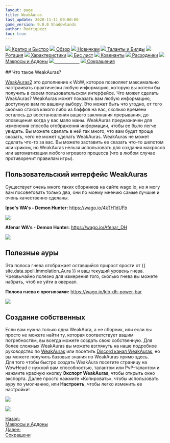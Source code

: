 ```yaml
---
layout: page
title: WeakAuras
last_update: 2020-11-11 09:00:00
game_version: 9.0.0 Shadowlands
author: Rodriguezz
toc: true
---
```


<div id="smooth-nav-outer">
<a href="{{ site.url }}/guide/havoc/quick_faq.html"><img src="https://wow.zamimg.com/images/wow/icons/medium/wow_token01.jpg"> Кратко и Быстро</a>
<a href="{{ site.url }}/guide/havoc/overview.html"><img src="https://wow.zamimg.com/images/wow/icons/medium/inv_misc_spyglass_02.jpg"> Обзор</a>
<a href="{{ site.url }}/guide/havoc/beginners.html"><img src="https://wow.zamimg.com/images/wow/icons/medium/spell_lifegivingseed.jpg"> Новичкам</a>
<a href="{{ site.url }}/guide/havoc/talent-builds.html"><img src="https://wow.zamimg.com/images/wow/icons/medium/ability_marksmanship.jpg"> Таланты и Билды</a>
<a href="{{ site.url }}/guide/havoc/rotation-priority.html"><img src="https://wow.zamimg.com/images/wow/icons/medium/wow_token01.jpg"> Ротация</a>
<a href="{{ site.url }}/guide/havoc/stats.html"><img src="https://wow.zamimg.com/images/wow/icons/medium/inv_inscription_80_warscroll_intellect.jpg"> Характеристики</a>
<a href="{{ site.url }}/guide/havoc/gear.html"><img src="https://wow.zamimg.com/images/wow/icons/medium/inv_chest_chain_03.jpg"> Бис лист</a>
<a href="{{ site.url }}/guide/havoc/covenant.html"><img src="https://wow.zamimg.com/images/wow/icons/medium/wow_token01.jpg"> Ковенанты</a>
<a href="{{ site.url }}/guide/havoc/consumables.html"><img src="https://wow.zamimg.com/images/wow/icons/medium/inv_potion_92.jpg"> Расходники</a>
<a href="{{ site.url }}/guide/havoc/macros-addons.html"><img src="https://wow.zamimg.com/images/wow/icons/medium/inv_eng_gearspringparts.jpg"> Макросы и Аддоны</a>
<a href="{{ site.url }}/guide/havoc/weakauras.html"><img src="https://wow.zamimg.com/images/wow/icons/medium/spell_holy_auramastery.jpg"><span style="color: white;"> WeakAuras</span></a>
<a href="{{ site.url }}/guide/havoc/common-terms.html"><img src="https://wow.zamimg.com/images/wow/icons/medium/ui_chat.jpg"> Сокращения</a>
</div>
<br>
## Что такое WeakAuras?

<a href="{{ site.url }}/guide/general/weak_auras.html"> WeakAuras2</a>  это дополнение к WoW, которое позволяет максимально 
настраивать практически любую информацию, которую вы хотели бы получить в своем пользовательском интерфейсе. Что может сделать WeakAuras? WeakAuras может показать 
вам любую информацию, доступную вам по вашему выбору. Это может быть что угодно, от того сколько стаков какого либо из баффов на вас, сколько времени 
осталось до восстановления вашего заклинания прерывания, до оповещения когда у вас мало маны. WeakAuras предназначен для изменения способа отображения информации,
 чтобы ее было легче увидеть. Вы можете сделать в ней так много, что вам будет проще сказать, чего не может сделать WeakAuras. WeakAuras не может сделать что-то за вас.
 Вы можете заставить ее сказать что-то шепотом или криком, но WeakAuras нельзя использовать для создания макросов или автоматизации любого игрового
 процесса (что в любом случае противоречит правилам игры). 
 
## Пользовательский интерфейс WeakAuras
 
Существует очень много таких сборников на сайте wago.io, но я могу вам посоветовать только два, они по моему мнению самые лучшие и очень качественно сделаны.
 
**Ipse's WA's - Demon Hunter:** <a href="https://wago.io/4kTH1dUFb" target="blank">https://wago.io/4kTH1dUFb</a>
<p align="left" width="100%">
<img src="{{ site.url }}/assets/img/guide/havoc/WA_ipses_havoc.gif">
</p>

**Afenar WA's - Demon Hunter:** <a href="https://wago.io/Afenar_DH" target="blank">https://wago.io/Afenar_DH</a>
<p align="left" width="100%">
<img src="{{ site.url }}/assets/img/guide/havoc/WA_afenar_Havoc.webp">
</p>

## Полезные ауры

Эта полоса гнева отображает оставшийся прирост ярости от {{ site.data.spell.Immolation_Aura }} и ваш текущий уровень гнева. 
Чрезвычайно полезно для измерения того, сколько гнева вы можете набрать, чтоб не уйти в оверкап.

**Полоса гнева с прогнозами:** <a href="https://wago.io/kib-dh-power-bar" target="blank">https://wago.io/kib-dh-power-bar</a>
<p align="left" width="100%">
<img src="{{ site.url }}/assets/img/guide/havoc/WA_Kibo_Power_bar.gif">
</p>

## Создание собственных 

Если вам нужна только одна WeakAura, а не сборник, или если вы просто не можете найти ту, которая соответствует вашим потребностям,
 вы всегда можете создать свою собственную.
 Для более сложных WeakAuras вы можете взглянуть на наше подробное руководство по <a href="{{ site.url }}/guide/general/weak_auras.html"> WeakAuras</a>  или посетить <a href="WeakAurashttps://discord.gg/wa2">Discord канал WeakAuras</a>, 
 но вы можете получить базовые знания по WeakAuras прямо здесь.
 <br>
Для того чтобы быстро создать WeakAura посетите страницу на WowHead с нужной вам способностью, талантом или PvP-талантом и нажмите красную кнопку **Экспорт WeakAuras**, 
 чтобы открыть окно экспорта. Далее просто нажмите «Копировать», чтобы использовать ауру по умолчанию, или **Настроить**, чтобы легко изменить ее настройки!
 
 <p align="left" width="100%">
<img src="{{ site.url }}/assets/img/guide/havoc/WA_crate_havoc.jpg">
</p>

 <p align="left" width="100%">
<img src="{{ site.url }}/assets/img/guide/havoc/WeakAuras_preferens.png">
</p>

<div class="minibox minibox-left"><a href="{{ site.url }}/guide/havoc/macros-addons.html">Назад:<br>Макросы и Аддоны</a></div>
<div class="minibox"><a href="{{ site.url }}/guide/havoc/common-terms.html">Далее:<br>Сокращени</a></div>